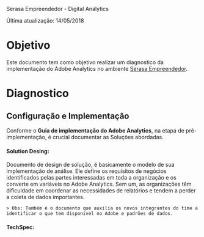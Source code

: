 Serasa Empreendedor - Digital Analytics

Última atualização: 14/05/2018

# Objetivo

Este documento tem como objetivo realizar um diagnostico da implementação do Adobe Analytics no ambiente [Serasa Empreendedor](https://www.serasaempreendedor.com.br/).

# Diagnostico

## Configuração e Implementação

Conforme o **Guia de implementação do Adobe Analytics**, na etapa de pré-implementação, é crucial documentar as Soluções abordadas. 

#### Solution Desing: 
Documento de design de solução, é basicamente o modelo de sua implementação de análise. Ele define os requisitos de negócios identificados pelas partes interessadas em toda a organização e os converte em variáveis no Adobe Analytics. Sem um, as organizações têm dificuldade em coordenar as necessidades de relatórios e tendem a perder a coleta de dados importantes.

    > Obs: Também é o documento que auxilia os novos integrantes do time a identificar o que tem disponivel no Adobe e padrões de dados.

#### TechSpec: 

